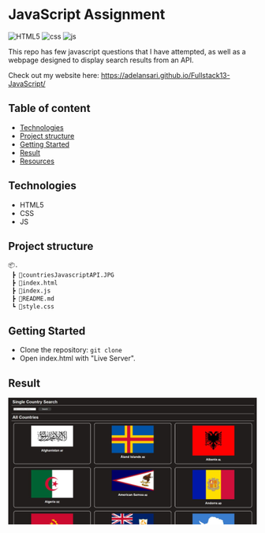 # JavaScript Assignment

![HTML5](https://img.shields.io/badge/HTML-v.5-E34F26?logo=HTML5)
![css](https://img.shields.io/badge/css-1572B6?logo=CSS3)
![js](https://img.shields.io/badge/JS-gray?logo=JavaScript)

This repo has few javascript questions that I have attempted, as well as a webpage designed to display search results from an API.

Check out my website here: https://adelansari.github.io/Fullstack13-JavaScript/

## Table of content
  - [Technologies](#technologies)
  - [Project structure](#project-structure)
  - [Getting Started](#getting-started)
  - [Result](#result)
  - [Resources](#resources)

## Technologies

- HTML5
- CSS
- JS

## Project structure

```
📦.
 ┣ 📜countriesJavascriptAPI.JPG
 ┣ 📜index.html
 ┣ 📜index.js
 ┣ 📜README.md
 ┗ 📜style.css
```

## Getting Started

- Clone the repository: `git clone`
- Open index.html with "Live Server".

## Result

<p align="center">
   <img src="countriesJavascriptAPI.JPG" alt="fetched-countries"/>
</p>
